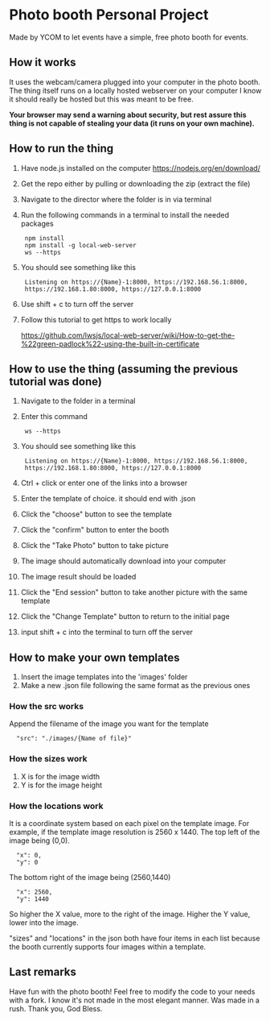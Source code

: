 # Photo booth Personal Project
 
Made by YCOM to let events have a simple, free photo booth for events.

## How it works
It uses the webcam/camera plugged into your computer in the photo booth.
The thing itself runs on a locally hosted webserver on your computer
I know it should really be hosted but this was meant to be free.  

**Your browser may send a warning about security, but rest assure this thing is not capable of
stealing your data (it runs on your own machine).**

## How to run the thing

1. Have node.js installed on the computer https://nodejs.org/en/download/
2. Get the repo either by pulling or downloading the zip (extract the file)
3. Navigate to the director where the folder is in via terminal
4. Run the following commands in a terminal to install the needed packages

        npm install
        npm install -g local-web-server
        ws --https
5. You should see something like this
        
        Listening on https://{Name}-1:8000, https://192.168.56.1:8000, 
        https://192.168.1.80:8000, https://127.0.0.1:8000
6. Use shift + c to turn off the server
   
7. Follow this tutorial to get https to work locally

    https://github.com/lwsjs/local-web-server/wiki/How-to-get-the-%22green-padlock%22-using-the-built-in-certificate


## How to use the thing (assuming the previous tutorial was done)

1. Navigate to the folder in a terminal
2. Enter this command

        ws --https
3. You should see something like this

        Listening on https://{Name}-1:8000, https://192.168.56.1:8000, 
        https://192.168.1.80:8000, https://127.0.0.1:8000
4. Ctrl + click or enter one of the links into a browser
5. Enter the template of choice. it should end with .json
6. Click the "choose" button to see the template
7. Click the "confirm" button to enter the booth
8. Click the "Take Photo" button to take picture
9. The image should automatically download into your computer
10. The image result should be loaded
11. Click the "End session" button to take another picture with the same template
12. Click the "Change Template" button to return to the initial page
13. input shift + c into the terminal to turn off the server

## How to make your own templates

1. Insert the image templates into the 'images' folder
2. Make a new .json file following the same format as the previous ones

### How the src works

Append the filename of the image you want for the template

      "src": "./images/{Name of file}"

### How the sizes work

1. X is for the image width
2. Y is for the image height

### How the locations work

It is a coordinate system based on each pixel on the template image.
For example, if the template image resolution is 2560 x 1440. 
The top left of the image being (0,0).

      "x": 0,
      "y": 0
The bottom right of the image being (2560,1440)

      "x": 2560,
      "y": 1440

So higher the X value, more to the right of the image.
Higher the Y value, lower into the image.

"sizes" and "locations" in the json both have four items in each list
because the booth currently supports four images within a template.
## Last remarks

Have fun with the photo booth! Feel free to modify the code to your needs with
a fork.
I know it's not made in the most elegant manner. Was made in a rush.
Thank you, God Bless.


        
